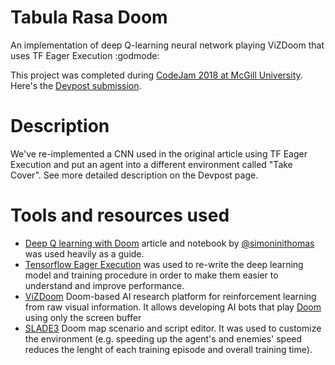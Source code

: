 # Tabula Rasa Doom
An implementation of deep Q-learning neural network playing ViZDoom that uses TF Eager Execution :godmode:

This project was completed during [CodeJam 2018 at McGill University](https://codejam.mcgilleus.ca). Here's the [Devpost submission](https://devpost.com/software/1337-doom).

# Description

We've re-implemented a CNN used in the original article using TF Eager Execution and put an agent into a different environment called "Take Cover". See more detailed description on the Devpost page.

# Tools and resources used

- [Deep Q learning with Doom](https://github.com/simoninithomas/Deep_reinforcement_learning_Course/blob/master/Deep%20Q%20Learning/Doom/Deep%20Q%20learning%20with%20Doom.ipynb) article and notebook by [@simoninithomas](https://github.com/simoninithomas) was used heavily as a guide.
- [Tensorflow Eager Execution](https://www.tensorflow.org/guide/eager) was used to re-write the deep learning model and training procedure in order to make them easier to understand and improve performance.
- [ViZDoom](https://github.com/mwydmuch/ViZDoom) Doom-based AI research platform for reinforcement learning from raw visual information. It allows developing AI bots that play [Doom](https://en.wikipedia.org/wiki/Doom_(1993_video_game)) using only the screen buffer
- [SLADE3](http://slade.mancubus.net/) Doom map scenario and script editor. It was used to customize the environment (e.g. speeding up the agent's and enemies' speed reduces the lenght of each training episode and overall training time).
